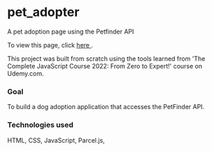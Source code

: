 # pet_adopter
A pet adoption page using the Petfinder API

To view this page, click <a href='http://seidelmatt.com/pet_adopter/' >here </a>.

This project was built from scratch using the tools learned from 'The Complete JavaScript Course 2022: From Zero to Expert!' course on Udemy.com. 



<h3>Goal</h3>
To build a dog adoption application that accesses the PetFinder API.

<h3>Technologies used</h3>
HTML, CSS, JavaScript, Parcel.js,

